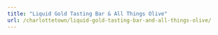 ```yaml
---
title: "Liquid Gold Tasting Bar & All Things Olive"
url: /charlottetown/liquid-gold-tasting-bar-and-all-things-olive/
---
```

